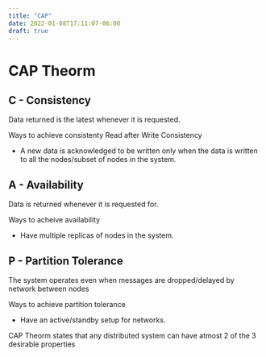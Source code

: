 ```yaml
---
title: "CAP"
date: 2022-01-08T17:11:07-06:00
draft: true
---
```

# CAP Theorm


## C - Consistency

Data returned is the latest whenever it is requested.

Ways to achieve consistenty 
 Read after Write Consistency
  - A new data is acknowledged to be written only   when the data is written to all the nodes/subset of nodes in the system.


## A - Availability

Data is returned whenever it is requested for.

Ways to acheive availability
- Have multiple replicas of nodes in the system.

## P - Partition Tolerance
 
The system operates even when messages are dropped/delayed by network between nodes

Ways to achieve partition tolerance
- Have an active/standby setup for networks.

CAP Theorm states that any distributed system can have atmost 2 of the 3 desirable properties

